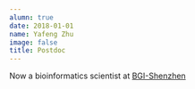 ```yaml
---
alumn: true
date: 2018-01-01
name: Yafeng Zhu
image: false
title: Postdoc
---
```

Now a bioinformatics scientist at <a href="https://www.bgi.com/">BGI-Shenzhen</a>
